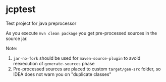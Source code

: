 # jcptest
Test project for java preprocessor

As you execute `mvn clean package` you get pre-processed sources in the source jar.

Note:
1) `jar-no-fork` should be used for `maven-source-plugin` to avoid reexecution of `generate-sources` phase
2) Pre-processed sources are placed to custom `target/gen-src` folder, so IDEA does not warn you on "duplicate classes" 
